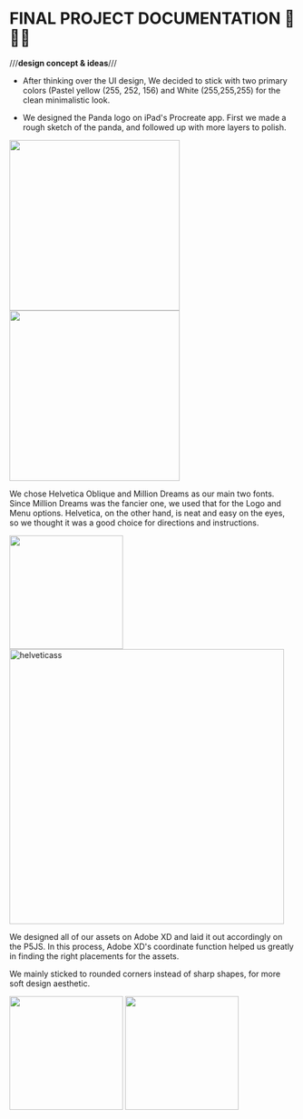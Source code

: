 # **FINAL PROJECT DOCUMENTATION** 🎨🔮✨ #

///**design concept & ideas**///

- After thinking over the UI design, We decided to stick with two primary colors (Pastel yellow (255, 252, 156) and White (255,255,255) for the clean minimalistic look. 


- We designed the Panda logo on iPad's Procreate app. First we made a rough sketch of the panda, and followed up with more layers to polish.
<img src="https://user-images.githubusercontent.com/90750426/168308861-ebef65c0-b7cc-474f-85bc-00bbb26b7159.jpg" width="300">
<img src="https://user-images.githubusercontent.com/90750426/168308792-2bc111a4-a91f-4930-8cfb-bc69ef901b99.png" width="300">

We chose Helvetica Oblique and Million Dreams as our main two fonts. Since Million Dreams was the fancier one, we used that for the Logo and Menu options.
Helvetica, on the other hand, is neat and easy on the eyes, so we thought it was a good choice for directions and instructions.



<img src="https://user-images.githubusercontent.com/90750426/168308495-2f73cb99-6185-4e11-b0f6-1a0ded333e4b.png" width="200">
<img width="484" alt="helveticass" src="https://user-images.githubusercontent.com/90750426/168311053-2e8c44e8-5371-459e-9710-33be461ebfa1.png">


We designed all of our assets on Adobe XD and laid it out accordingly on the P5JS. In this process, Adobe XD's coordinate function helped us greatly in finding the right placements for the assets. 

We mainly sticked to rounded corners instead of sharp shapes, for more soft design aesthetic. 

<img src="https://user-images.githubusercontent.com/90750426/168311446-d621a384-5730-41a5-a31e-777dce24f32f.png" width="200">
<img src="https://user-images.githubusercontent.com/90750426/168311522-51c3378a-0de8-4536-a056-a2ac30f56171.png" width="200">

